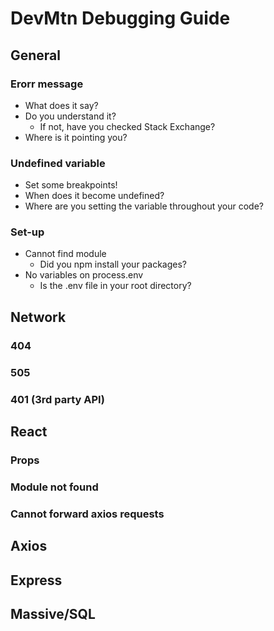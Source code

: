 # DevMtn Debugging Guide

## General

### Erorr message

* What does it say?
* Do you understand it?
  - If not, have you checked Stack Exchange?
* Where is it pointing you?

### Undefined variable

* Set some breakpoints!
* When does it become undefined?
* Where are you setting the variable throughout your code?

### Set-up

* Cannot find module
  - Did you npm install your packages?
* No variables on process.env
  - Is the .env file in your root directory?

## Network

### 404
### 505
### 401 (3rd party API)

## React

### Props
### Module not found
### Cannot forward axios requests

## Axios

## Express

## Massive/SQL
